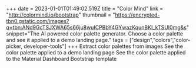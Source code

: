 +++
date = 2023-01-01T01:49:02.519Z
title = "Color Mind"
link = "http://colormind.io/bootstrap"
thumbnail = "https://encrypted-tbn0.gstatic.com/images?q=tbn:ANd9GcTSJXWA65s66ju8wuICPBbY4GYwazKqunBKI_kTSUI0mg&s"
snippet="The AI powered color palette generator. Choose a color palette and see it applied to a demo landing page."
tags = ["design","colors","color-picker, developer-tools"]
+++ 
Extract color palettes from images
See the color palette applied to a demo landing page
See the color palette applied to the Material Dashboard Bootstrap template

